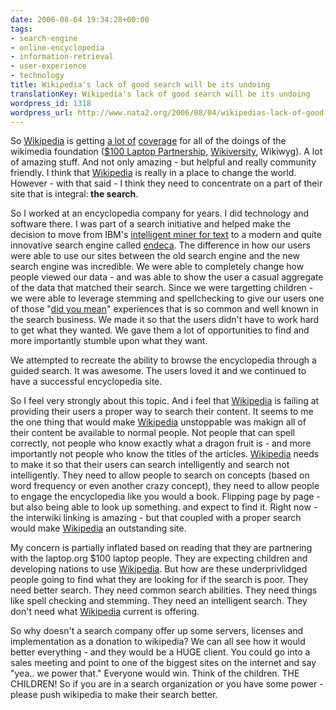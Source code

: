 ```yaml
---
date: 2006-08-04 19:34:28+00:00
tags:
- search-engine
- online-encyclopedia
- information-retrieval
- user-experience
- technology
title: Wikipedia's lack of good search will be its undoing
translationKey: Wikipedia's lack of good search will be its undoing
wordpress_id: 1318
wordpress_url: http://www.nata2.org/2006/08/04/wikipedias-lack-of-good-search-will-be-its-undoing/
---
```


So <a href="http://www.wikipedia.com">Wikipedia</a> is getting <a href="http://www.andycarvin.com/archives/2006/08/jimmy_wales_announce.html">a lot of</a> <a href="http://www.boingboing.net/2006/08/04/whats_next_for_wikip.html">coverage</a> for all of the doings of the wikimedia foundation (<a href="http://laptop.org/">$100 Laptop Partnership</a>, <a href="http://en.wikibooks.org/wiki/Wikiversity">Wikiversity</a>, Wikiwyg). A lot of amazing stuff. And not only amazing - but helpful and really community friendly. I think that <a href="http://www.wikipedia.com">Wikipedia</a> is really in a place to change the world. However - with that said - I think they need to concentrate on a part of their site that is integral:<strong> the search</strong>.

So I worked at an encyclopedia company for years. I did technology and software there. I was part of a search initiative and helped make the decision to move from IBM's <a href="http://www-306.ibm.com/software/data/iminer/">intelligent miner for text</a> to a modern and quite innovative search engine called <a href="http://endeca.com/">endeca</a>. The difference in how our users were able to use our sites between the old search engine and the new search engine was incredible. We were able to completely change how people viewed our data - and was able to show the user a casual aggregate of the data that matched their search. Since we were targetting children - we were able to leverage stemming and spellchecking to give our users one of those "<a href="http://www.google.com/search?q=amaizng+grace">did you mean</a>" experiences that is so common and well known in the search business. We made it so that the users didn't have to work hard to get what they wanted. We gave them a lot of opportunities to find and more importantly stumble upon what they want.

We attempted to recreate the ability to browse the encyclopedia through a guided search. It was awesome. The users loved it and we continued to have a successful encyclopedia site.

So I feel very strongly about this topic. And i feel that <a href="http://www.wikipedia.com">Wikipedia</a> is failing at providing their users a proper way to search their content. It seems to me the one thing that would make <a href="http://www.wikipedia.com">Wikipedia</a> unstoppable was makign all of their content be available to normal people. Not people that can spell correctly, not people who know exactly what a dragon fruit is - and more importantly not people who know the titles of the articles. <a href="http://www.wikipedia.com">Wikipedia</a> needs to make it so that their users can search intelligently and search not intelligently. They need to allow people to search on concepts (based on word frequency or even another crazy concept), they need to allow people to engage the encyclopedia like you would a book. Flipping page by page - but also being able to look up something. and expect to find it. Right now - the interwiki linking is amazing - but that coupled with a proper search would make <a href="http://www.wikipedia.com">Wikipedia</a> an outstanding site.

My concern is partially inflated based on reading that they are partnering with the laptop.org $100 laptop people. They are expecting children and developing nations to use <a href="http://www.wikipedia.com">Wikipedia</a>. But how are these underprivlidged people going to find what they are looking for if the search is poor. They need better search. They need common search abilities. They need things like spell checking and stemming. They need an intelligent search. They don't need what <a href="http://www.wikipedia.com">Wikipedia</a> current is offering.

So why doesn't a search company offer up some servers, licenses and implementation as a donation to wikipedia? We can all see how it would better everything - and they would be a HUGE client. You could go into a sales meeting and point to one of the biggest sites on the internet and say "yea.. we power that." Everyone would win. Think of the children. THE CHILDREN!
So if you are in a search organization or you have some power - please push wikipedia to make their search better.